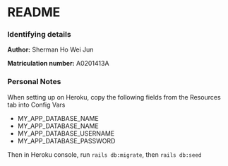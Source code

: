 # README

### Identifying details
**Author:** Sherman Ho Wei Jun 

**Matriculation number:** A0201413A

### Personal Notes

When setting up on Heroku, copy the following fields from the Resources tab into Config Vars
* MY_APP_DATABASE_NAME
* MY_APP_DATABASE_NAME
* MY_APP_DATABASE_USERNAME
* MY_APP_DATABASE_PASSWORD

Then in Heroku console, run `rails db:migrate`, then `rails db:seed`